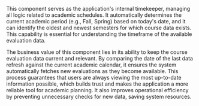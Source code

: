 This component serves as the application's internal timekeeper, managing all logic related to academic schedules. It automatically determines the current academic period (e.g., Fall, Spring) based on today's date, and it can identify the oldest and newest semesters for which course data exists. This capability is essential for understanding the timeframe of the available evaluation data.

The business value of this component lies in its ability to keep the course evaluation data current and relevant. By comparing the date of the last data refresh against the current academic calendar, it ensures the system automatically fetches new evaluations as they become available. This process guarantees that users are always viewing the most up-to-date information possible, which builds trust and makes the application a more reliable tool for academic planning. It also improves operational efficiency by preventing unnecessary checks for new data, saving system resources.